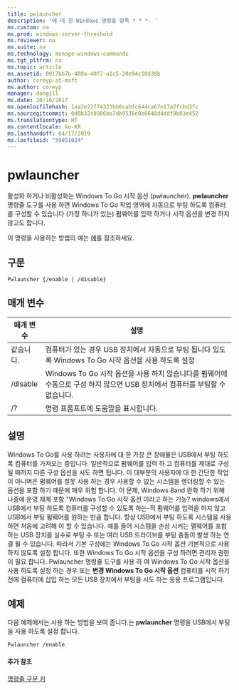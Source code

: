 ```yaml
---
title: pwlauncher
description: '에 대 한 Windows 명령을 항목 * * *- '
ms.custom: na
ms.prod: windows-server-threshold
ms.reviewer: na
ms.suite: na
ms.technology: manage-windows-commands
ms.tgt_pltfrm: na
ms.topic: article
ms.assetid: 0917bb7b-408a-40f7-a1c5-20e94c10d38b
author: coreyp-at-msft
ms.author: coreyp
manager: dongill
ms.date: 10/16/2017
ms.openlocfilehash: 1aa2e22f74323bb6cabfc644ca67e17a7fcbd3fc
ms.sourcegitcommit: 0d0b32c8986ba7db9536e0b8648d4ddf9b03e452
ms.translationtype: HT
ms.contentlocale: ko-KR
ms.lasthandoff: 04/17/2019
ms.locfileid: "59851024"
---
```

# <a name="pwlauncher"></a>pwlauncher



활성화 하거나 비활성화는 Windows To Go 시작 옵션 (pwlauncher). **pwlauncher** 명령줄 도구를 사용 하면 Windows To Go 작업 영역에 자동으로 부팅 하도록 컴퓨터를 구성할 수 있습니다 (가정 하나가 있는) 펌웨어를 입력 하거나 시작 옵션을 변경 하지 않고도 합니다.

이 명령을 사용하는 방법의 예는 [예](#BKMK_examples)를 참조하세요.

## <a name="syntax"></a>구문

```
Pwlauncher {/enable | /disable}
```

## <a name="parameters"></a>매개 변수

|매개 변수|설명|
|---------|-----------|
|같습니다.|컴퓨터가 있는 경우 USB 장치에서 자동으로 부팅 됩니다 있도록 Windows To Go 시작 옵션을 사용 하도록 설정|
|/disable|Windows To Go 시작 옵션을 사용 하지 않습니다를 펌웨어에 수동으로 구성 하지 않으면 USB 장치에서 컴퓨터를 부팅할 수 없습니다.|
|/?|명령 프롬프트에 도움말을 표시합니다.|

## <a name="remarks"></a>설명

Windows To Go를 사용 하려는 사용자에 대 한 가장 큰 장애물은 USB에서 부팅 하도록 컴퓨터를 가져오는 중입니다. 일반적으로 펌웨어를 입력 하 고 컴퓨터를 제대로 구성 될 때까지 다른 구성 옵션을 시도 하면 됩니다. 이 대부분의 사용자에 대 한 간단한 작업이 아니며은 펌웨어를 잘못 사용 하는 경우 사용할 수 없는 시스템을 렌더링할 수 있는 옵션을 포함 하기 때문에 매우 위험 합니다. 이 문제, Windows 8and 완화 하기 위해 나중에 운영 체제 포함 "Windows To Go 시작 옵션 이라고 하는 기능? windows에서 USB에서 부팅 하도록 컴퓨터를 구성할 수 있도록 하는-적 펌웨어를 입력을 하지 않고 USB에서 부팅 펌웨어를 원하는 만큼 합니다. 항상 USB에서 부팅 하도록 시스템을 사용 하면 처음에 고려해 야 할 수 있습니다. 예를 들어 시스템을 손상 시키는 맬웨어를 포함 하는 USB 장치를 실수로 부팅 수 또는 여러 USB 드라이브를 부팅 충돌이 발생 하는 연결 될 수 있습니다. 따라서 기본 구성에는 Windows To Go 시작 옵션 기본적으로 사용 하지 않도록 설정 합니다. 또한 Windows To Go 시작 옵션을 구성 하려면 관리자 권한이 필요 합니다. Pwlauncher 명령줄 도구를 사용 하 여 Windows To Go 시작 옵션을 사용 하도록 설정 하는 경우 또는 **변경 Windows To Go 시작 옵션** 컴퓨터를 시작 하기 전에 컴퓨터에 삽입 하는 모든 USB 장치에서 부팅을 시도 하는 응용 프로그램입니다.

## <a name="BKMK_examples"></a>예제

다음 예제에서는 사용 하는 방법을 보여 줍니다.는 **pwlauncher** 명령을 USB에서 부팅을 사용 하도록 설정 합니다.
```
Pwlauncher /enable
```

#### <a name="additional-references"></a>추가 참조

[명령줄 구문 키](command-line-syntax-key.md)
